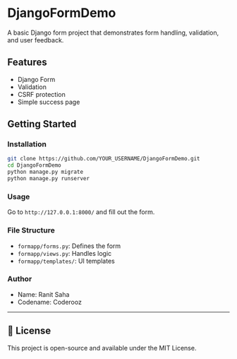 # DjangoFormDemo

A basic Django form project that demonstrates form handling, validation, and user feedback.

## Features

- Django Form
- Validation
- CSRF protection
- Simple success page

## Getting Started

### Installation

```bash
git clone https://github.com/YOUR_USERNAME/DjangoFormDemo.git
cd DjangoFormDemo
python manage.py migrate
python manage.py runserver
````

### Usage

Go to `http://127.0.0.1:8000/` and fill out the form.

### File Structure

* `formapp/forms.py`: Defines the form
* `formapp/views.py`: Handles logic
* `formapp/templates/`: UI templates

### Author

* Name: Ranit Saha
* Codename: Coderooz

---

## 📌 License

This project is open-source and available under the MIT License.
